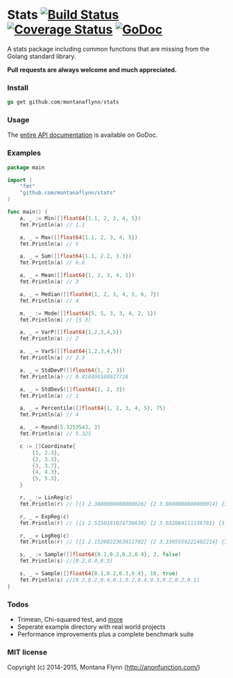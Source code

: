 # Stats [![Build Status](https://img.shields.io/travis/montanaflynn/stats.svg)](https://travis-ci.org/montanaflynn/stats) [![Coverage Status](https://img.shields.io/coveralls/montanaflynn/stats.svg)](https://coveralls.io/r/montanaflynn/stats?branch=master) [![GoDoc](https://godoc.org/github.com/montanaflynn/stats?status.svg)](https://godoc.org/github.com/montanaflynn/stats)

A stats package including common functions that are missing from the Golang standard library. 

__Pull requests are always welcome and much appreciated.__

### Install

```go
go get github.com/montanaflynn/stats
```

### Usage

The [entire API documentation](http://godoc.org/github.com/montanaflynn/stats) is available on GoDoc.

### Examples

```go
package main

import (
	"fmt"
	"github.com/montanaflynn/stats"
)

func main() {
	a, _ := Min([]float64{1.1, 2, 3, 4, 5})
	fmt.Println(a) // 1.1

	a, _ = Max([]float64{1.1, 2, 3, 4, 5})
	fmt.Println(a) // 5

	a, _ = Sum([]float64{1.1, 2.2, 3.3})
	fmt.Println(a) // 6.6

	a, _ = Mean([]float64{1, 2, 3, 4, 5})
	fmt.Println(a) // 3

	a, _ = Median([]float64{1, 2, 3, 4, 5, 6, 7})
	fmt.Println(a) // 4

	m, _ := Mode([]float64{5, 5, 3, 3, 4, 2, 1})
	fmt.Println(m) // [5 3]

	a, _ = VarP([]float64{1,2,3,4,5})
	fmt.Println(a) // 2

	a, _ = VarS([]float64{1,2,3,4,5})
	fmt.Println(a) // 2.5

	a, _ = StdDevP([]float64{1, 2, 3})
	fmt.Println(a) // 0.816496580927726

	a, _ = StdDevS([]float64{1, 2, 3})
	fmt.Println(a) // 1

	a, _ = Percentile([]float64{1, 2, 3, 4, 5}, 75)
	fmt.Println(a) // 4

	a, _ = Round(5.3253543, 3)
	fmt.Println(a) // 5.325

	c := []Coordinate{
		{1, 2.3},
		{2, 3.3},
		{3, 3.7},
		{4, 4.3},
		{5, 5.3},
	}

	r, _ := LinReg(c)
	fmt.Println(r) // [{1 2.3800000000000026} {2 3.0800000000000014} {3 3.7800000000000002} {4 4.479999999999999} {5 5.179999999999998}]

	r, _ = ExpReg(c)
	fmt.Println(r) // [{1 2.5150181024736638} {2 3.032084111136781} {3 3.6554544271334493} {4 4.406984298281804} {5 5.313022222665875}]

	r, _ = LogReg(c)
	fmt.Println(r) // [{1 2.1520822363811702} {2 3.3305559222492214} {3 4.019918836568674} {4 4.509029608117273} {5 4.888413396683663}]

	s, _ := Sample([]float64{0.1,0.2,0.3,0.4}, 3, false)
	fmt.Println(s) //[0.2,0.4,0.3]

	s, _ = Sample([]float64{0.1,0.2,0.3,0.4}, 10, true)
	fmt.Println(s) //[0.2,0.2,0.4,0.1,0.2,0.4,0.3,0.2,0.2,0.1]
}
```

### Todos

- Trimean, Chi-squared test, and [more](https://en.wikipedia.org/wiki/Statistics)
- Seperate example directory with real world projects
- Performance improvements plus a complete benchmark suite

### MIT license

Copyright (c) 2014-2015, Montana Flynn (http://anonfunction.com/)
